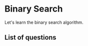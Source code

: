 Binary Search
===================
Let's learn the binary search algorithm.

List of questions
----------------
